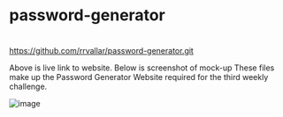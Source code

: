 # password-generator
#
https://github.com/rrvallar/password-generator.git

Above is live link to website. Below is screenshot of mock-up These files make up the Password Generator Website required for the third weekly challenge.

![image](https://user-images.githubusercontent.com/103392875/170592073-806bc670-d3f8-429e-bd38-5ec7538019b5.png)
